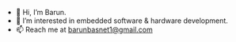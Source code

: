 - 👋 Hi, I’m Barun.
- 👀 I’m interested in embedded software & hardware development.
- 📫 Reach me at barunbasnet1@gmail.com

<!---
benjamin2044/benjamin2044 is a ✨ special ✨ repository because its `README.md` (this file) appears on your GitHub profile.
You can click the Preview link to take a look at your changes.
--->
